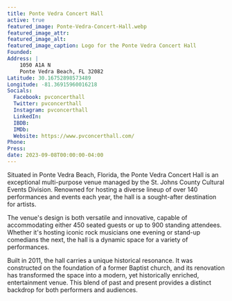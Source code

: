 ```yaml
---
title: Ponte Vedra Concert Hall
active: true
featured_image: Ponte-Vedra-Concert-Hall.webp
featured_image_attr: 
featured_image_alt: 
featured_image_caption: Logo for the Ponte Vedra Concert Hall
Founded: 
Address: |
    1050 A1A N
    Ponte Vedra Beach, FL 32082
Latitude: 30.16752898573489
Longitude: -81.36915960016218
Socials:
  Facebook: pvconcerthall
  Twitter: pvconcerthall
  Instagram: pvconcerthall
  LinkedIn: 
  IBDB: 
  IMDb:
  Website: https://www.pvconcerthall.com/
Phone: 
Press: 
date: 2023-09-08T00:00:00-04:00
---
```

Situated in Ponte Vedra Beach, Florida, the Ponte Vedra Concert Hall is an exceptional multi-purpose venue managed by the St. Johns County Cultural Events Division. Renowned for hosting a diverse lineup of over 140 performances and events each year, the hall is a sought-after destination for artists.

The venue's design is both versatile and innovative, capable of accommodating either 450 seated guests or up to 900 standing attendees. Whether it's hosting iconic rock musicians one evening or stand-up comedians the next, the hall is a dynamic space for a variety of performances.

Built in 2011, the hall carries a unique historical resonance. It was constructed on the foundation of a former Baptist church, and its renovation has transformed the space into a modern, yet historically enriched, entertainment venue. This blend of past and present provides a distinct backdrop for both performers and audiences.